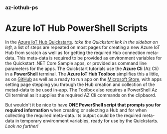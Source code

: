 ### az-iothub-ps

# Azure IoT Hub PowerShell Scripts

In the [Azure IoT Hub Quickstarts](https://docs.microsoft.com/en-us/azure/iot-hub/). _take the Quickstart link in the sidebar on left_, a list of steps are repeated on most pages for creating a new Azure IoT Hub from scratch as well as for getting the required Hub connection meta-data. This meta-data is required to be provided as environment variables for the Quickstart .NET Core Sample apps, or provided as command line parameters for the apps. The Quickstart tutorials use the **Azure Cli** (Az Cli) in a **PowerShell** terminal. The **Azure IoT Hub Toolbox** simplifies this a little, as on [GitHub](https://github.com/djaus2/Azure.IoTHub.Toolbox) as well as a ready to run app on the [Microsoft Store](https://www.microsoft.com/en-au/p/azureiothubtoolbox/9pmcf9clttwz?activetab=pivot:overviewtab), with apps setting page stepping you through the Hub creation and collection of the metad-data to be used in-app. The Toolbox also requires a PowerShell Az Cli terminal as it supplies the required AZ Cli commands on the clipbaord.

But wouldn't it be nice to have **ONE PowerShell script that prompts you for required information** when creating or selecting a Hub and for when collecting the required meta-data. Its output could be the required meta-data in temporary environment variables, ready for use by the Quickstarts. _Look no further!_
